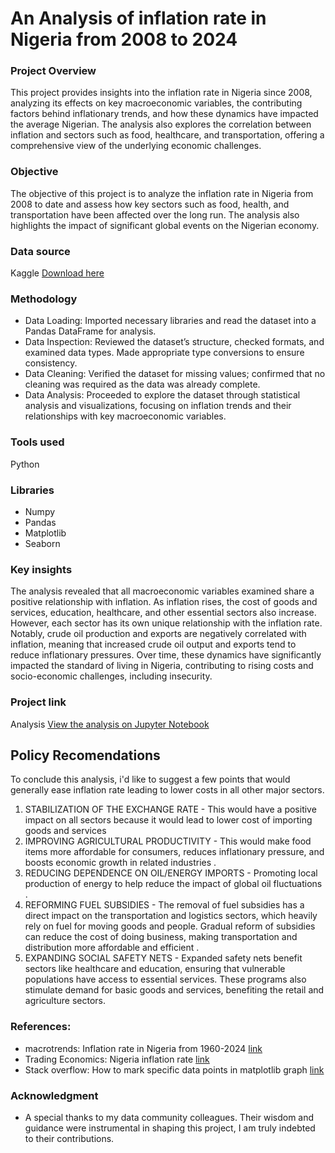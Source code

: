  # An Analysis of inflation rate in Nigeria from 2008 to 2024

 ### Project Overview

 This project provides insights into the inflation rate in Nigeria since 2008, analyzing its effects on key macroeconomic variables, the contributing factors behind inflationary trends, and how these dynamics have impacted the average Nigerian. The analysis also explores the correlation between inflation and sectors such as food, healthcare, and transportation, offering a comprehensive view of the underlying economic challenges.

 ### Objective
 The objective of this project is to analyze the inflation rate in Nigeria from 2008 to date and assess how key sectors such as food, health, and transportation have been affected over the long run. The analysis also highlights the impact of significant global events on the Nigerian economy.

 ### Data source

 Kaggle [Download here](https://www.kaggle.com/datasets/iamhardy/nigeria-inflation-rates)

 ### Methodology

- Data Loading: Imported necessary libraries and read the dataset into a Pandas DataFrame for analysis.
- Data Inspection: Reviewed the dataset’s structure, checked formats, and examined data types. Made appropriate type conversions to ensure consistency.
- Data Cleaning: Verified the dataset for missing values; confirmed that no cleaning was required as the data was already complete.
- Data Analysis: Proceeded to explore the dataset through statistical analysis and visualizations, focusing on inflation trends and their relationships with key macroeconomic variables.

### Tools used
Python

### Libraries 
- Numpy
- Pandas
- Matplotlib
- Seaborn

### Key insights
The analysis revealed that all macroeconomic variables examined share a positive relationship with inflation. As inflation rises, the cost of goods and services, education, healthcare, and other essential sectors also increase. However, each sector has its own unique relationship with the inflation rate. Notably, crude oil production and exports are negatively correlated with inflation, meaning that increased crude oil output and exports tend to reduce inflationary pressures. Over time, these dynamics have significantly impacted the standard of living in Nigeria, contributing to rising costs and socio-economic challenges, including insecurity.

### Project link
Analysis [View the analysis on Jupyter Notebook](https://github.com/KENE508/Inflation-rate-analysis-in-Nigeria/blob/main/Inflation_Rate_Analysis_in_Nigeria.ipynb)

## Policy Recomendations
To conclude this analysis, i'd like to  suggest a few points that would generally ease inflation rate leading to lower costs in all other major sectors.
 1. STABILIZATION OF THE EXCHANGE RATE - This would have a positive impact on all sectors because it would lead to lower cost of importing goods and services
 2. IMPROVING AGRICULTURAL PRODUCTIVITY - This would make food items more affordable for consumers, reduces inflationary pressure, and boosts economic growth in related industries .
 3. REDUCING DEPENDENCE ON OIL/ENERGY IMPORTS - Promoting local production of energy to help reduce the impact of global oil fluctuations .
 4. REFORMING FUEL SUBSIDIES - The removal of fuel subsidies has a direct impact on the transportation and logistics sectors, which heavily rely on fuel for moving
 goods and people. Gradual reform of subsidies can reduce the cost of doing business, making transportation and distribution more affordable and efficient .
 5. EXPANDING SOCIAL SAFETY NETS - Expanded safety nets benefit sectors like healthcare and education, ensuring that vulnerable populations have access to essential services.
 These programs also stimulate demand for basic goods and services, benefiting the retail and agriculture sectors.

### References:
- macrotrends: Inflation rate in Nigeria from 1960-2024 [link](https://www.macrotrends.net/global-metrics/countries/NGA/nigeria/inflation-rate-cpi)
- Trading Economics: Nigeria inflation rate [link](https://tradingeconomics.com/nigeria/inflation-cpi)
- Stack overflow: How to mark specific data points in matplotlib graph [link](https://stackoverflow.com/questions/47211866/how-to-mark-specific-data-points-in-matplotlib-graph)

### Acknowledgment
- A special thanks to my data community colleagues. Their wisdom and guidance were instrumental in shaping this project, I am truly indebted to their contributions.

